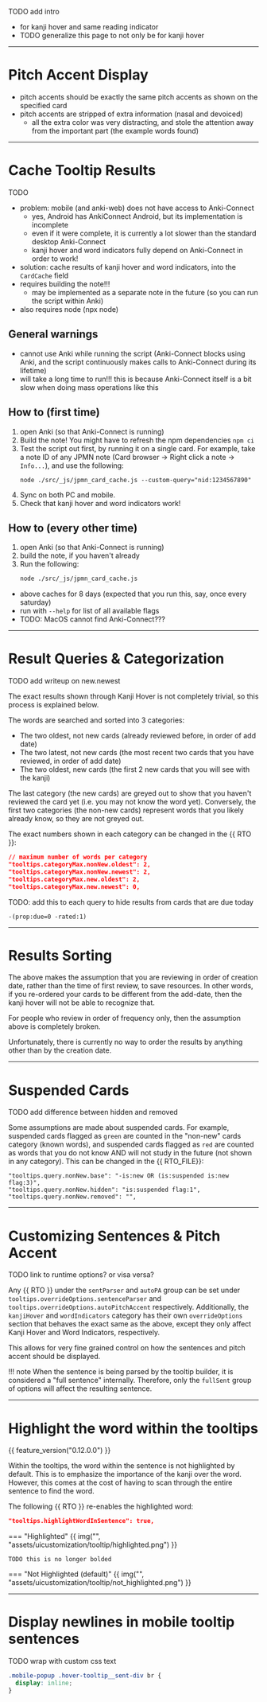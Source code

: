 TODO add intro

- for kanji hover and same reading indicator
- TODO generalize this page to not only be for kanji hover

---

# Pitch Accent Display
- pitch accents should be exactly the same pitch accents as shown on the specified card
- pitch accents are stripped of extra information (nasal and devoiced)
    - all the extra color was very distracting, and stole the attention away from the important part
        (the example words found)

---

# Cache Tooltip Results

TODO

- problem: mobile (and anki-web) does not have access to Anki-Connect
    - yes, Android has AnkiConnect Android, but its implementation is incomplete
    - even if it were complete, it is currently a lot slower than the standard desktop Anki-Connect
    - kanji hover and word indicators fully depend on Anki-Connect in order to work!
- solution: cache results of kanji hover and word indicators, into the `CardCache` field
- requires building the note!!!
    - may be implemented as a separate note in the future (so you can run the script within Anki)
- also requires node (npx node)

## General warnings

- cannot use Anki while running the script (Anki-Connect blocks using Anki, and the script continuously makes calls to Anki-Connect during its lifetime)
- will take a long time to run!!! this is because Anki-Connect itself is a bit slow when doing mass operations like this

## How to (first time)

1. open Anki (so that Anki-Connect is running)
1. Build the note! You might have to refresh the npm dependencies `npm ci`
1. Test the script out first, by running it on a single card.
    For example, take a note ID of any JPMN note (Card browser →  Right click a note →  `Info...`), and use the following:
    ```
    node ./src/_js/jpmn_card_cache.js --custom-query="nid:1234567890"
    ```
1. Sync on both PC and mobile.
1. Check that kanji hover and word indicators work!


## How to (every other time)
1. open Anki (so that Anki-Connect is running)
1. build the note, if you haven't already
1. Run the following:
    ```bash
    node ./src/_js/jpmn_card_cache.js
    ```

- above caches for 8 days (expected that you run this, say, once every saturday)
- run with `--help` for list of all available flags
- TODO: MacOS cannot find Anki-Connect???


---

# Result Queries & Categorization

TODO add writeup on new.newest

The exact results shown through Kanji Hover is not completely trivial,
so this process is explained below.

The words are searched and sorted into 3 categories:

- The two oldest, not new cards (already reviewed before, in order of add date)
- The two latest, not new cards (the most recent two cards that you have reviewed, in order of add date)
- The two oldest, new cards (the first 2 new cards that you will see with the kanji)

The last category (the new cards) are greyed out to show that you haven't reviewed
the card yet (i.e. you may not know the word yet).
Conversely, the first two categories (the non-new cards) represent words that you likely already
know, so they are not greyed out.

The exact numbers shown in each category can be changed in the
{{ RTO }}:

```json
// maximum number of words per category
"tooltips.categoryMax.nonNew.oldest": 2,
"tooltips.categoryMax.nonNew.newest": 2,
"tooltips.categoryMax.new.oldest": 2,
"tooltips.categoryMax.new.newest": 0,
```


TODO: add this to each query to hide results from cards that are due today
```
-(prop:due=0 -rated:1)
```

---


# Results Sorting
The above makes the assumption that you are reviewing in order of creation date,
rather than the time of first review, to save resources.
In other words, if you re-ordered your cards to be different from the add-date,
then the kanji hover will not be able to recognize that.

For people who review in order of frequency only, then the assumption above is completely broken.

Unfortunately, there is currently no way to order the results by anything
other than by the creation date.

---


# Suspended Cards
TODO add difference between hidden and removed

Some assumptions are made about suspended cards.
For example, suspended cards flagged as `green` are counted in the "non-new" cards category
(known words), and suspended cards flagged as `red` are counted as words that you
do not know AND will not study in the future (not shown in any category).
This can be changed in the {{ RTO_FILE}}:

```
"tooltips.query.nonNew.base": "-is:new OR (is:suspended is:new flag:3)",
"tooltips.query.nonNew.hidden": "is:suspended flag:1",
"tooltips.query.nonNew.removed": "",
```


---

# Customizing Sentences & Pitch Accent

TODO link to runtime options? or visa versa?

Any {{ RTO }} under the `sentParser` and `autoPA` group can be set under
`tooltips.overrideOptions.sentenceParser` and
`tooltips.overrideOptions.autoPitchAccent`
respectively.
Additionally, the `kanjiHover` and `wordIndicators` category
has their own `overrideOptions` section that behaves the exact same as the above,
except they only affect Kanji Hover and Word Indicators, respectively.

This allows for very fine grained control on how the sentences and pitch accent
should be displayed.

!!! note
    When the sentence is being parsed by the tooltip builder,
    it is considered a "full sentence" internally.
    Therefore, only the `fullSent` group of options will affect the resulting sentence.


---


# Highlight the word within the tooltips
{{ feature_version("0.12.0.0") }}

Within the tooltips, the word within the sentence is not highlighted by default.
This is to emphasize the importance of the kanji over the word.
However, this comes at the cost of having to scan through the entire sentence to find the word.

The following {{ RTO }} re-enables the highlighted word:
```json
"tooltips.highlightWordInSentence": true,
```

=== "Highlighted"
    {{ img("", "assets/uicustomization/tooltip/highlighted.png") }}

    TODO this is no longer bolded


=== "Not Highlighted (default)"
    {{ img("", "assets/uicustomization/tooltip/not_highlighted.png") }}


---

# Display newlines in mobile tooltip sentences

TODO wrap with custom css text

```css
.mobile-popup .hover-tooltip__sent-div br {
  display: inline;
}
```

